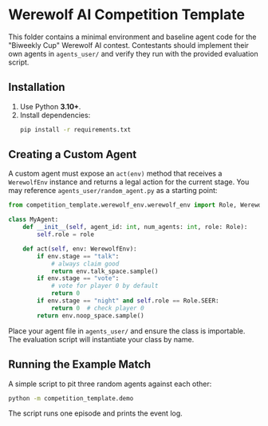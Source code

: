 # Werewolf AI Competition Template

This folder contains a minimal environment and baseline agent code for the "Biweekly Cup" Werewolf AI contest. Contestants should implement their own agents in `agents_user/` and verify they run with the provided evaluation script.

## Installation

1. Use Python **3.10+**.
2. Install dependencies:
   ```bash
   pip install -r requirements.txt
   ```

## Creating a Custom Agent

A custom agent must expose an `act(env)` method that receives a `WerewolfEnv` instance and returns a legal action for the current stage. You may reference `agents_user/random_agent.py` as a starting point:

```python
from competition_template.werewolf_env.werewolf_env import Role, WerewolfEnv

class MyAgent:
    def __init__(self, agent_id: int, num_agents: int, role: Role):
        self.role = role

    def act(self, env: WerewolfEnv):
        if env.stage == "talk":
            # always claim good
            return env.talk_space.sample()
        if env.stage == "vote":
            # vote for player 0 by default
            return 0
        if env.stage == "night" and self.role == Role.SEER:
            return 0  # check player 0
        return env.noop_space.sample()
```

Place your agent file in `agents_user/` and ensure the class is importable. The evaluation script will instantiate your class by name.

## Running the Example Match

A simple script to pit three random agents against each other:

```bash
python -m competition_template.demo
```

The script runs one episode and prints the event log.

